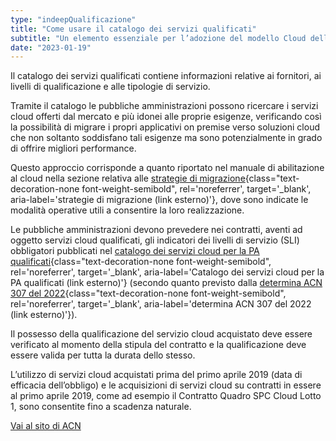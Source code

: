 ```yaml
---
type: "indeepQualificazione"
title: "Come usare il catalogo dei servizi qualificati"
subtitle: "Un elemento essenziale per l’adozione del modello Cloud della PA: il catalogo contiene i servizi cloud di tipo SaaS, PaaS e IaaS qualificati da Agenzia per la Cybersicurezza Nazionale e acquistabili dalle PA."
date: "2023-01-19"
---
```


Il catalogo dei servizi qualificati contiene informazioni relative ai fornitori, ai livelli di qualificazione e alle tipologie di servizio.

Tramite il catalogo le pubbliche amministrazioni possono ricercare i servizi cloud offerti dal mercato e più idonei alle proprie esigenze, verificando così la possibilità di migrare i propri applicativi on premise verso soluzioni cloud che non soltanto soddisfano tali 
esigenze ma sono potenzialmente in grado di offrire migliori performance.

Questo approccio corrisponde a quanto riportato nel manuale di abilitazione al cloud nella sezione relativa alle [strategie di migrazione](https://docs.italia.it/italia/manuale-di-abilitazione-al-cloud/manuale-di-abilitazione-al-cloud-docs/it/bozza/pianificare-la-migrazione/le-strategie-di-migrazione.html){class="text-decoration-none font-weight-semibold", rel='noreferrer', target='_blank', aria-label='strategie di migrazione (link esterno)'}, dove sono indicate le modalità operative utili a consentire la loro realizzazione.   

Le pubbliche amministrazioni devono prevedere nei contratti, aventi ad oggetto servizi cloud qualificati, gli indicatori dei livelli di servizio (SLI) obbligatori pubblicati nel [catalogo dei servizi cloud per la PA qualificati](https://catalogocloud.acn.gov.it){class="text-decoration-none font-weight-semibold", rel='noreferrer', target='_blank', aria-label='Catalogo dei servizi cloud per la PA qualificati (link esterno)'}
(secondo quanto previsto dalla [determina ACN 307 del 2022](https://assets.innovazione.gov.it/1642694131-det_307_cloud_ulteriorilerqc_20220118.pdf){class="text-decoration-none font-weight-semibold", rel='noreferrer', target='_blank', aria-label='determina ACN 307 del 2022 (link esterno)'}).

Il possesso della qualificazione del servizio cloud acquistato deve essere verificato al momento della stipula del contratto e la qualificazione deve essere valida per tutta la durata dello stesso.

L’utilizzo di servizi cloud acquistati prima del primo aprile 2019 (data di efficacia dell’obbligo) e le acquisizioni di servizi cloud su contratti in essere al primo aprile 2019, come ad esempio il Contratto Quadro SPC Cloud Lotto 1, sono consentite fino a scadenza naturale.

<div class="col-12 text-center mt-3 mb-5">
<a href="https://www.acn.gov.it" class="btn btn-primary" target="_blank">Vai al sito di ACN</a>
</div>
